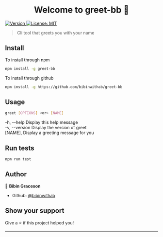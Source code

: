 <h1 align="center">Welcome to greet-bb 👋</h1>
<p>
  <a href="https://www.npmjs.com/package/greet-bb" target="_blank">
    <img alt="Version" src="https://img.shields.io/npm/v/greet-bb.svg">
  </a>
  <a href="#" target="_blank">
    <img alt="License: MIT" src="https://img.shields.io/badge/License-MIT-yellow.svg" />
  </a>
</p>

> Cli tool that greets you with your name

## Install

To install through npm

```sh
npm install -g greet-bb
```
To install through github

```sh
npm install -g https://github.com/bibinwithab/greet-bb
```

## Usage

```sh
greet [OPTIONS] <or> [NAME]
```
  -h,    --help         Display this help message<br>
  -v,   --version       Display the version of greet<br>
  [NAME],               Display a greeting message for you<br>

## Run tests

```sh
npm run test
```

## Author

👤 **Bibin Graceson**

* Github: [@bibinwithab](https://github.com/bibinwithab)

## Show your support

Give a ⭐️ if this project helped you!

***
